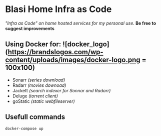 # Blasi Home Infra as Code

  

*"Infra as Code" on home hosted services for my personal use.*
**Be free to suggest improvements**

  
## Using Docker for: ![docker_logo](https://brandslogos.com/wp-content/uploads/images/docker-logo.png = 100x100)
- Sonarr *(series download)*
- Radarr *(movies downoad)*
- Jackett *(search indexer for Sonnar and Radarr)*
- Deluge *(torrent client)*
- goStatic *(static webfileserver)*

  
  

## Usefull commands

    docker-compose up

